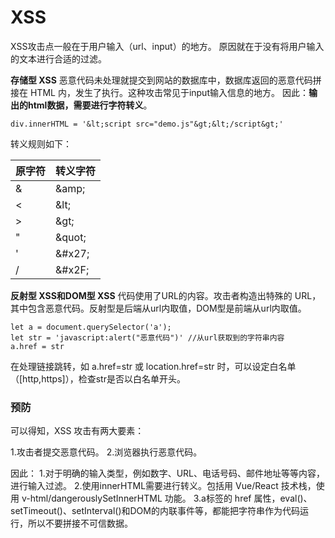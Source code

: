 XSS
===
XSS攻击点一般在于用户输入（url、input）的地方。
原因就在于没有将用户输入的文本进行合适的过滤。

**存储型 XSS**
恶意代码未处理就提交到网站的数据库中，数据库返回的恶意代码拼接在 HTML 内，发生了执行。这种攻击常见于input输入信息的地方。
因此：**输出的html数据，需要进行字符转义**。
```
div.innerHTML = '&lt;script src="demo.js"&gt;&lt;/script&gt;'
```
转义规则如下：

| 原字符 | 转义字符 |
| ----- | ----- | 
|&|\&amp; |
|<|\&lt;|
|>|\&gt;|
|"|\&quot;|
|'|\&#x27;|
|/|\&#x2F;|

**反射型 XSS和DOM型 XSS**
代码使用了URL的内容。攻击者构造出特殊的 URL，其中包含恶意代码。反射型是后端从url内取值，DOM型是前端从url内取值。
```
let a = document.querySelector('a');
let str = 'javascript:alert("恶意代码")' //从url获取到的字符串内容
a.href = str
```
在处理链接跳转，如 a.href=str 或 location.href=str 时，可以设定白名单（[http,https]），检查str是否以白名单开头。

###  预防
可以得知，XSS 攻击有两大要素：

1.攻击者提交恶意代码。
2.浏览器执行恶意代码。

因此：
1.对于明确的输入类型，例如数字、URL、电话号码、邮件地址等等内容，进行输入过滤。
2.使用innerHTML需要进行转义。包括用 Vue/React 技术栈，使用 v-html/dangerouslySetInnerHTML 功能。
3.a标签的 href 属性，eval()、setTimeout()、setInterval()和DOM的内联事件等，都能把字符串作为代码运行，所以不要拼接不可信数据。
